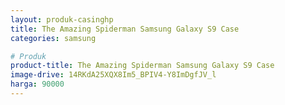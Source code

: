 ```yaml
---
layout: produk-casinghp
title: The Amazing Spiderman Samsung Galaxy S9 Case
categories: samsung

# Produk
product-title: The Amazing Spiderman Samsung Galaxy S9 Case
image-drive: 14RKdA25XQX8Im5_BPIV4-Y8ImDgfJV_l
harga: 90000
---
```

